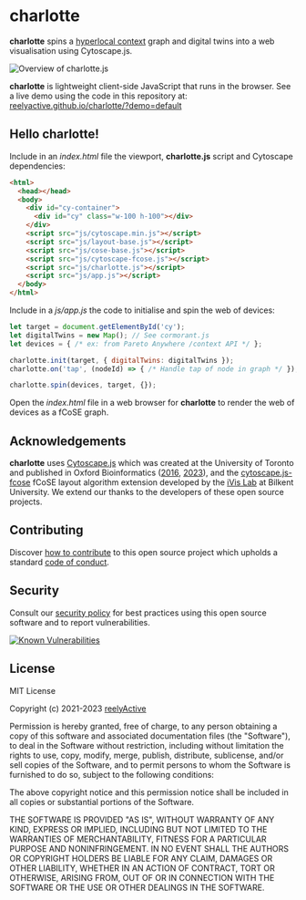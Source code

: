 charlotte
=========

__charlotte__ spins a [hyperlocal context](https://www.reelyactive.com/context/) graph and digital twins into a web visualisation using Cytoscape.js.

![Overview of charlotte.js](https://reelyactive.github.io/charlotte/images/overview.png)

__charlotte__ is lightweight client-side JavaScript that runs in the browser.  See a live demo using the code in this repository at: [reelyactive.github.io/charlotte/?demo=default](https://reelyactive.github.io/charlotte/?demo=default)


Hello charlotte!
----------------

Include in an _index.html_ file the viewport, __charlotte.js__ script and Cytoscape dependencies:

```html
<html>
  <head></head>
  <body>
    <div id="cy-container">
      <div id="cy" class="w-100 h-100"></div>
    </div>
    <script src="js/cytoscape.min.js"></script>
    <script src="js/layout-base.js"></script>
    <script src="js/cose-base.js"></script>
    <script src="js/cytoscape-fcose.js"></script>
    <script src="js/charlotte.js"></script>
    <script src="js/app.js"></script>
  </body>
</html>
```

Include in a _js/app.js_ the code to initialise and spin the web of devices:

```javascript
let target = document.getElementById('cy');
let digitalTwins = new Map(); // See cormorant.js
let devices = { /* ex: from Pareto Anywhere /context API */ };

charlotte.init(target, { digitalTwins: digitalTwins });
charlotte.on('tap', (nodeId) => { /* Handle tap of node in graph */ });

charlotte.spin(devices, target, {});
```

Open the _index.html_ file in a web browser for __charlotte__ to render the web of devices as a fCoSE graph.


Acknowledgements
----------------

__charlotte__ uses [Cytoscape.js](https://js.cytoscape.org/) which was created at the University of Toronto and published in Oxford Bioinformatics ([2016](https://academic.oup.com/bioinformatics/article/32/2/309/1744007), [2023](https://academic.oup.com/bioinformatics/article/39/1/btad031/6988031)), and the [cytoscape.js-fcose](https://github.com/iVis-at-Bilkent/cytoscape.js-fcose) fCoSE layout algorithm extension developed by the [iVis Lab](https://cs.bilkent.edu.tr/~ivis/) at Bilkent University.  We extend our thanks to the developers of these open source projects.


Contributing
------------

Discover [how to contribute](CONTRIBUTING.md) to this open source project which upholds a standard [code of conduct](CODE_OF_CONDUCT.md).


Security
--------

Consult our [security policy](SECURITY.md) for best practices using this open source software and to report vulnerabilities.

[![Known Vulnerabilities](https://snyk.io/test/github/reelyactive/charlotte/badge.svg)](https://snyk.io/test/github/reelyactive/charlotte)


License
-------

MIT License

Copyright (c) 2021-2023 [reelyActive](https://www.reelyactive.com)

Permission is hereby granted, free of charge, to any person obtaining a copy of this software and associated documentation files (the "Software"), to deal in the Software without restriction, including without limitation the rights to use, copy, modify, merge, publish, distribute, sublicense, and/or sell copies of the Software, and to permit persons to whom the Software is furnished to do so, subject to the following conditions:

The above copyright notice and this permission notice shall be included in all copies or substantial portions of the Software.

THE SOFTWARE IS PROVIDED "AS IS", WITHOUT WARRANTY OF ANY KIND, EXPRESS OR
IMPLIED, INCLUDING BUT NOT LIMITED TO THE WARRANTIES OF MERCHANTABILITY,
FITNESS FOR A PARTICULAR PURPOSE AND NONINFRINGEMENT. IN NO EVENT SHALL THE
AUTHORS OR COPYRIGHT HOLDERS BE LIABLE FOR ANY CLAIM, DAMAGES OR OTHER
LIABILITY, WHETHER IN AN ACTION OF CONTRACT, TORT OR OTHERWISE, ARISING FROM,
OUT OF OR IN CONNECTION WITH THE SOFTWARE OR THE USE OR OTHER DEALINGS IN
THE SOFTWARE.

